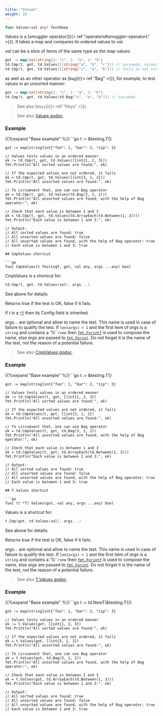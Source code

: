 ```yaml
---
title: "Values"
weight: 10
---
```


```go
func Values(val any) TestDeep
```

Values is a [smuggler operator]({{< ref "operators#smuggler-operators" >}}). It takes a map and compares its
ordered values to *val*.

*val* can be a slice of items of the same type as the map values:

```go
got := map[int]string{3: "c", 1: "a", 2: "b"}
td.Cmp(t, got, td.Values([]string{"a", "b", "c"})) // succeeds, values sorted
td.Cmp(t, got, td.Values([]string{"c", "a", "b"})) // fails as not sorted
```

as well as an other operator as [`Bag`]({{< ref "Bag" >}}), for example, to test values in
an unsorted manner:

```go
got := map[int]string{3: "c", 1: "a", 2: "b"}
td.Cmp(t, got, td.Values(td.Bag("c", "a", "b"))) // succeeds
```

> See also [`Keys`]({{< ref "Keys" >}}).


> See also [<i class='fas fa-book'></i> Values godoc](https://pkg.go.dev/github.com/maxatome/go-testdeep/td#Values).

### Example

{{%expand "Base example" %}}```go
	t := &testing.T{}

	got := map[string]int{"foo": 1, "bar": 2, "zip": 3}

	// Values tests values in an ordered manner
	ok := td.Cmp(t, got, td.Values([]int{1, 2, 3}))
	fmt.Println("All sorted values are found:", ok)

	// If the expected values are not ordered, it fails
	ok = td.Cmp(t, got, td.Values([]int{3, 1, 2}))
	fmt.Println("All unsorted values are found:", ok)

	// To circumvent that, one can use Bag operator
	ok = td.Cmp(t, got, td.Values(td.Bag(3, 1, 2)))
	fmt.Println("All unsorted values are found, with the help of Bag operator:", ok)

	// Check that each value is between 1 and 3
	ok = td.Cmp(t, got, td.Values(td.ArrayEach(td.Between(1, 3))))
	fmt.Println("Each value is between 1 and 3:", ok)

	// Output:
	// All sorted values are found: true
	// All unsorted values are found: false
	// All unsorted values are found, with the help of Bag operator: true
	// Each value is between 1 and 3: true

```{{% /expand%}}
## CmpValues shortcut

```go
func CmpValues(t TestingT, got, val any, args ...any) bool
```

CmpValues is a shortcut for:

```go
td.Cmp(t, got, td.Values(val), args...)
```

See above for details.

Returns true if the test is OK, false if it fails.

If *t* is a [`*T`](https://pkg.go.dev/github.com/maxatome/go-testdeep/td#T) then its Config field is inherited.

*args...* are optional and allow to name the test. This name is
used in case of failure to qualify the test. If `len(args) > 1` and
the first item of *args* is a `string` and contains a '%' `rune` then
[`fmt.Fprintf`](https://pkg.go.dev/fmt#Fprintf) is used to compose the name, else *args* are passed to
[`fmt.Fprint`](https://pkg.go.dev/fmt#Fprint). Do not forget it is the name of the test, not the
reason of a potential failure.


> See also [<i class='fas fa-book'></i> CmpValues godoc](https://pkg.go.dev/github.com/maxatome/go-testdeep/td#CmpValues).

### Example

{{%expand "Base example" %}}```go
	t := &testing.T{}

	got := map[string]int{"foo": 1, "bar": 2, "zip": 3}

	// Values tests values in an ordered manner
	ok := td.CmpValues(t, got, []int{1, 2, 3})
	fmt.Println("All sorted values are found:", ok)

	// If the expected values are not ordered, it fails
	ok = td.CmpValues(t, got, []int{3, 1, 2})
	fmt.Println("All unsorted values are found:", ok)

	// To circumvent that, one can use Bag operator
	ok = td.CmpValues(t, got, td.Bag(3, 1, 2))
	fmt.Println("All unsorted values are found, with the help of Bag operator:", ok)

	// Check that each value is between 1 and 3
	ok = td.CmpValues(t, got, td.ArrayEach(td.Between(1, 3)))
	fmt.Println("Each value is between 1 and 3:", ok)

	// Output:
	// All sorted values are found: true
	// All unsorted values are found: false
	// All unsorted values are found, with the help of Bag operator: true
	// Each value is between 1 and 3: true

```{{% /expand%}}
## T.Values shortcut

```go
func (t *T) Values(got, val any, args ...any) bool
```

Values is a shortcut for:

```go
t.Cmp(got, td.Values(val), args...)
```

See above for details.

Returns true if the test is OK, false if it fails.

*args...* are optional and allow to name the test. This name is
used in case of failure to qualify the test. If `len(args) > 1` and
the first item of *args* is a `string` and contains a '%' `rune` then
[`fmt.Fprintf`](https://pkg.go.dev/fmt#Fprintf) is used to compose the name, else *args* are passed to
[`fmt.Fprint`](https://pkg.go.dev/fmt#Fprint). Do not forget it is the name of the test, not the
reason of a potential failure.


> See also [<i class='fas fa-book'></i> T.Values godoc](https://pkg.go.dev/github.com/maxatome/go-testdeep/td#T.Values).

### Example

{{%expand "Base example" %}}```go
	t := td.NewT(&testing.T{})

	got := map[string]int{"foo": 1, "bar": 2, "zip": 3}

	// Values tests values in an ordered manner
	ok := t.Values(got, []int{1, 2, 3})
	fmt.Println("All sorted values are found:", ok)

	// If the expected values are not ordered, it fails
	ok = t.Values(got, []int{3, 1, 2})
	fmt.Println("All unsorted values are found:", ok)

	// To circumvent that, one can use Bag operator
	ok = t.Values(got, td.Bag(3, 1, 2))
	fmt.Println("All unsorted values are found, with the help of Bag operator:", ok)

	// Check that each value is between 1 and 3
	ok = t.Values(got, td.ArrayEach(td.Between(1, 3)))
	fmt.Println("Each value is between 1 and 3:", ok)

	// Output:
	// All sorted values are found: true
	// All unsorted values are found: false
	// All unsorted values are found, with the help of Bag operator: true
	// Each value is between 1 and 3: true

```{{% /expand%}}

